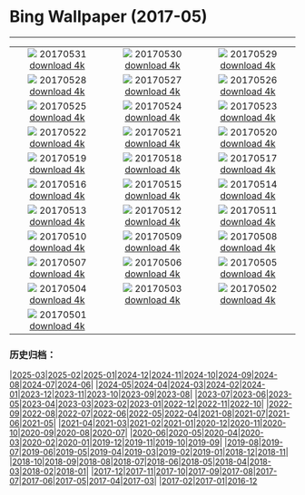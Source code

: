 # Bing Wallpaper (2017-05)
**************
| | | |
|:-:|:-:|:-:|
| ![](https://www.bing.com/az/hprichbg/rb/Playing_ZH-CN12541345417_1920x1080.jpg) 20170531 [download 4k](https://www.bing.com/az/hprichbg/rb/Playing_ZH-CN12541345417_UHD.jpg) | ![](https://www.bing.com/az/hprichbg/rb/MtTamVideo_ZH-CN10798436683_1920x1080.jpg) 20170530 [download 4k](https://www.bing.com/az/hprichbg/rb/MtTamVideo_ZH-CN10798436683_UHD.jpg) | ![](https://www.bing.com/az/hprichbg/rb/Zongzi_ZH-CN11342763382_1920x1080.jpg) 20170529 [download 4k](https://www.bing.com/az/hprichbg/rb/Zongzi_ZH-CN11342763382_UHD.jpg) |
| ![](https://www.bing.com/az/hprichbg/rb/WaldkauzDE_ZH-CN10024135858_1920x1080.jpg) 20170528 [download 4k](https://www.bing.com/az/hprichbg/rb/WaldkauzDE_ZH-CN10024135858_UHD.jpg) | ![](https://www.bing.com/az/hprichbg/rb/MataderoBridge_ZH-CN9215461155_1920x1080.jpg) 20170527 [download 4k](https://www.bing.com/az/hprichbg/rb/MataderoBridge_ZH-CN9215461155_UHD.jpg) | ![](https://www.bing.com/az/hprichbg/rb/BromoJava_ZH-CN13278140077_1920x1080.jpg) 20170526 [download 4k](https://www.bing.com/az/hprichbg/rb/BromoJava_ZH-CN13278140077_UHD.jpg) |
| ![](https://www.bing.com/az/hprichbg/rb/Fiddleheads_ZH-CN14463697077_1920x1080.jpg) 20170525 [download 4k](https://www.bing.com/az/hprichbg/rb/Fiddleheads_ZH-CN14463697077_UHD.jpg) | ![](https://www.bing.com/az/hprichbg/rb/PyramidsOfMeroe_ZH-CN10667861825_1920x1080.jpg) 20170524 [download 4k](https://www.bing.com/az/hprichbg/rb/PyramidsOfMeroe_ZH-CN10667861825_UHD.jpg) | ![](https://www.bing.com/az/hprichbg/rb/BB1883_ZH-CN14845255336_1920x1080.jpg) 20170523 [download 4k](https://www.bing.com/az/hprichbg/rb/BB1883_ZH-CN14845255336_UHD.jpg) |
| ![](https://www.bing.com/az/hprichbg/rb/Dipper_ZH-CN11205462091_1920x1080.jpg) 20170522 [download 4k](https://www.bing.com/az/hprichbg/rb/Dipper_ZH-CN11205462091_UHD.jpg) | ![](https://www.bing.com/az/hprichbg/rb/LakePowellStorm_ZH-CN6822865622_1920x1080.jpg) 20170521 [download 4k](https://www.bing.com/az/hprichbg/rb/LakePowellStorm_ZH-CN6822865622_UHD.jpg) | ![](https://www.bing.com/az/hprichbg/rb/zhejiangUniversity_ZH-CN11734938352_1920x1080.jpg) 20170520 [download 4k](https://www.bing.com/az/hprichbg/rb/zhejiangUniversity_ZH-CN11734938352_UHD.jpg) |
| ![](https://www.bing.com/az/hprichbg/rb/TorontoSkyline_ZH-CN9919114051_1920x1080.jpg) 20170519 [download 4k](https://www.bing.com/az/hprichbg/rb/TorontoSkyline_ZH-CN9919114051_UHD.jpg) | ![](https://www.bing.com/az/hprichbg/rb/BMXTunnel_ZH-CN11405649743_1920x1080.jpg) 20170518 [download 4k](https://www.bing.com/az/hprichbg/rb/BMXTunnel_ZH-CN11405649743_UHD.jpg) | ![](https://www.bing.com/az/hprichbg/rb/Palaon_ZH-CN11145059144_1920x1080.jpg) 20170517 [download 4k](https://www.bing.com/az/hprichbg/rb/Palaon_ZH-CN11145059144_UHD.jpg) |
| ![](https://www.bing.com/az/hprichbg/rb/SpermophilusArmatus_ZH-CN11634149121_1920x1080.jpg) 20170516 [download 4k](https://www.bing.com/az/hprichbg/rb/SpermophilusArmatus_ZH-CN11634149121_UHD.jpg) | ![](https://www.bing.com/az/hprichbg/rb/PorthminsterBeach_ZH-CN10275083647_1920x1080.jpg) 20170515 [download 4k](https://www.bing.com/az/hprichbg/rb/PorthminsterBeach_ZH-CN10275083647_UHD.jpg) | ![](https://www.bing.com/az/hprichbg/rb/IncenseFactory_ZH-CN12321813125_1920x1080.jpg) 20170514 [download 4k](https://www.bing.com/az/hprichbg/rb/IncenseFactory_ZH-CN12321813125_UHD.jpg) |
| ![](https://www.bing.com/az/hprichbg/rb/CheetahMom_ZH-CN9990146737_1920x1080.jpg) 20170513 [download 4k](https://www.bing.com/az/hprichbg/rb/CheetahMom_ZH-CN9990146737_UHD.jpg) | ![](https://www.bing.com/az/hprichbg/rb/DeltaJunction_ZH-CN9901755694_1920x1080.jpg) 20170512 [download 4k](https://www.bing.com/az/hprichbg/rb/DeltaJunction_ZH-CN9901755694_UHD.jpg) | ![](https://www.bing.com/az/hprichbg/rb/VernalFall_ZH-CN10631212377_1920x1080.jpg) 20170511 [download 4k](https://www.bing.com/az/hprichbg/rb/VernalFall_ZH-CN10631212377_UHD.jpg) |
| ![](https://www.bing.com/az/hprichbg/rb/SpringGoat_ZH-CN7669482496_1920x1080.jpg) 20170510 [download 4k](https://www.bing.com/az/hprichbg/rb/SpringGoat_ZH-CN7669482496_UHD.jpg) | ![](https://www.bing.com/az/hprichbg/rb/WardCharcoalOvens_ZH-CN15946806125_1920x1080.jpg) 20170509 [download 4k](https://www.bing.com/az/hprichbg/rb/WardCharcoalOvens_ZH-CN15946806125_UHD.jpg) | ![](https://www.bing.com/az/hprichbg/rb/WoodDucks_ZH-CN11650397660_1920x1080.jpg) 20170508 [download 4k](https://www.bing.com/az/hprichbg/rb/WoodDucks_ZH-CN11650397660_UHD.jpg) |
| ![](https://www.bing.com/az/hprichbg/rb/TaihangMountains_ZH-CN6309298791_1920x1080.jpg) 20170507 [download 4k](https://www.bing.com/az/hprichbg/rb/TaihangMountains_ZH-CN6309298791_UHD.jpg) | ![](https://www.bing.com/az/hprichbg/rb/HenequenCactus_ZH-CN11794616839_1920x1080.jpg) 20170506 [download 4k](https://www.bing.com/az/hprichbg/rb/HenequenCactus_ZH-CN11794616839_UHD.jpg) | ![](https://www.bing.com/az/hprichbg/rb/MorskieOko_ZH-CN8809175725_1920x1080.jpg) 20170505 [download 4k](https://www.bing.com/az/hprichbg/rb/MorskieOko_ZH-CN8809175725_UHD.jpg) |
| ![](https://www.bing.com/az/hprichbg/rb/Mythicalwildanimal_ZH-CN10176872488_1920x1080.jpg) 20170504 [download 4k](https://www.bing.com/az/hprichbg/rb/Mythicalwildanimal_ZH-CN10176872488_UHD.jpg) | ![](https://www.bing.com/az/hprichbg/rb/SSAtlantis_ZH-CN10429588926_1920x1080.jpg) 20170503 [download 4k](https://www.bing.com/az/hprichbg/rb/SSAtlantis_ZH-CN10429588926_UHD.jpg) | ![](https://www.bing.com/az/hprichbg/rb/NavagioBeach_ZH-CN8854639142_1920x1080.jpg) 20170502 [download 4k](https://www.bing.com/az/hprichbg/rb/NavagioBeach_ZH-CN8854639142_UHD.jpg) |
| ![](https://www.bing.com/az/hprichbg/rb/QueensParkGlasshouse_ZH-CN11893975642_1920x1080.jpg) 20170501 [download 4k](https://www.bing.com/az/hprichbg/rb/QueensParkGlasshouse_ZH-CN11893975642_UHD.jpg) |  |  |

### 历史归档：

|[2025-03](/../2025-03/2025-03.md)|[2025-02](/../2025-02/2025-02.md)|[2025-01](/../2025-01/2025-01.md)|[2024-12](/../2024-12/2024-12.md)|[2024-11](/../2024-11/2024-11.md)|[2024-10](/../2024-10/2024-10.md)|[2024-09](/../2024-09/2024-09.md)|[2024-08](/../2024-08/2024-08.md)|[2024-07](/../2024-07/2024-07.md)|[2024-06](/../2024-06/2024-06.md)|
|[2024-05](/../2024-05/2024-05.md)|[2024-04](/../2024-04/2024-04.md)|[2024-03](/../2024-03/2024-03.md)|[2024-02](/../2024-02/2024-02.md)|[2024-01](/../2024-01/2024-01.md)|[2023-12](/../2023-12/2023-12.md)|[2023-11](/../2023-11/2023-11.md)|[2023-10](/../2023-10/2023-10.md)|[2023-09](/../2023-09/2023-09.md)|[2023-08](/../2023-08/2023-08.md)|
|[2023-07](/../2023-07/2023-07.md)|[2023-06](/../2023-06/2023-06.md)|[2023-05](/../2023-05/2023-05.md)|[2023-04](/../2023-04/2023-04.md)|[2023-03](/../2023-03/2023-03.md)|[2023-02](/../2023-02/2023-02.md)|[2023-01](/../2023-01/2023-01.md)|[2022-12](/../2022-12/2022-12.md)|[2022-11](/../2022-11/2022-11.md)|[2022-10](/../2022-10/2022-10.md)|
|[2022-09](/../2022-09/2022-09.md)|[2022-08](/../2022-08/2022-08.md)|[2022-07](/../2022-07/2022-07.md)|[2022-06](/../2022-06/2022-06.md)|[2022-05](/../2022-05/2022-05.md)|[2022-04](/../2022-04/2022-04.md)|[2021-08](/../2021-08/2021-08.md)|[2021-07](/../2021-07/2021-07.md)|[2021-06](/../2021-06/2021-06.md)|[2021-05](/../2021-05/2021-05.md)|
|[2021-04](/../2021-04/2021-04.md)|[2021-03](/../2021-03/2021-03.md)|[2021-02](/../2021-02/2021-02.md)|[2021-01](/../2021-01/2021-01.md)|[2020-12](/../2020-12/2020-12.md)|[2020-11](/../2020-11/2020-11.md)|[2020-10](/../2020-10/2020-10.md)|[2020-09](/../2020-09/2020-09.md)|[2020-08](/../2020-08/2020-08.md)|[2020-07](/../2020-07/2020-07.md)|
|[2020-06](/../2020-06/2020-06.md)|[2020-05](/../2020-05/2020-05.md)|[2020-04](/../2020-04/2020-04.md)|[2020-03](/../2020-03/2020-03.md)|[2020-02](/../2020-02/2020-02.md)|[2020-01](/../2020-01/2020-01.md)|[2019-12](/../2019-12/2019-12.md)|[2019-11](/../2019-11/2019-11.md)|[2019-10](/../2019-10/2019-10.md)|[2019-09](/../2019-09/2019-09.md)|
|[2019-08](/../2019-08/2019-08.md)|[2019-07](/../2019-07/2019-07.md)|[2019-06](/../2019-06/2019-06.md)|[2019-05](/../2019-05/2019-05.md)|[2019-04](/../2019-04/2019-04.md)|[2019-03](/../2019-03/2019-03.md)|[2019-02](/../2019-02/2019-02.md)|[2019-01](/../2019-01/2019-01.md)|[2018-12](/../2018-12/2018-12.md)|[2018-11](/../2018-11/2018-11.md)|
|[2018-10](/../2018-10/2018-10.md)|[2018-09](/../2018-09/2018-09.md)|[2018-08](/../2018-08/2018-08.md)|[2018-07](/../2018-07/2018-07.md)|[2018-06](/../2018-06/2018-06.md)|[2018-05](/../2018-05/2018-05.md)|[2018-04](/../2018-04/2018-04.md)|[2018-03](/../2018-03/2018-03.md)|[2018-02](/../2018-02/2018-02.md)|[2018-01](/../2018-01/2018-01.md)|
|[2017-12](/../2017-12/2017-12.md)|[2017-11](/../2017-11/2017-11.md)|[2017-10](/../2017-10/2017-10.md)|[2017-09](/../2017-09/2017-09.md)|[2017-08](/../2017-08/2017-08.md)|[2017-07](/../2017-07/2017-07.md)|[2017-06](/../2017-06/2017-06.md)|[2017-05](/2017-05.md)|[2017-04](/../2017-04/2017-04.md)|[2017-03](/../2017-03/2017-03.md)|
|[2017-02](/../2017-02/2017-02.md)|[2017-01](/../2017-01/2017-01.md)|[2016-12](/../2016-12/2016-12.md)
